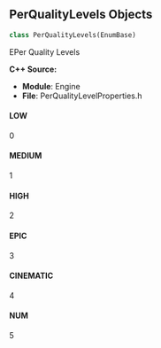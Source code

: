## PerQualityLevels Objects

```python
class PerQualityLevels(EnumBase)
```

EPer Quality Levels

**C++ Source:**

- **Module**: Engine
- **File**: PerQualityLevelProperties.h

<a id="unreal.PerQualityLevels.LOW"></a>

#### LOW

0

<a id="unreal.PerQualityLevels.MEDIUM"></a>

#### MEDIUM

1

<a id="unreal.PerQualityLevels.HIGH"></a>

#### HIGH

2

<a id="unreal.PerQualityLevels.EPIC"></a>

#### EPIC

3

<a id="unreal.PerQualityLevels.CINEMATIC"></a>

#### CINEMATIC

4

<a id="unreal.PerQualityLevels.NUM"></a>

#### NUM

5

<a id="unreal.NeuralProfileFormat"></a>